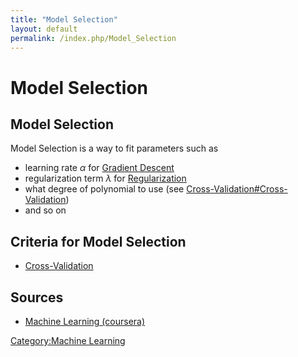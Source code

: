```yaml
---
title: "Model Selection"
layout: default
permalink: /index.php/Model_Selection
---
```


# Model Selection

## Model Selection
Model Selection is a way to fit parameters such as 
- learning rate $\alpha$ for [Gradient Descent](Gradient_Descent)
- regularization term $\lambda$ for [Regularization](Regularization)
- what degree of polynomial to use (see [Cross-Validation#Cross-Validation](Cross-Validation#Cross-Validation))
- and so on 

## Criteria for Model Selection
- [Cross-Validation](Cross-Validation)


## Sources
- [Machine Learning (coursera)](Machine_Learning_(coursera))

[Category:Machine Learning](Category_Machine_Learning)
